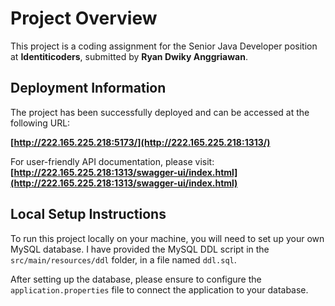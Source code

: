 # Project Overview

This project is a coding assignment for the Senior Java Developer position at **Identiticoders**, submitted by **Ryan Dwiky Anggriawan**.

## Deployment Information

The project has been successfully deployed and can be accessed at the following URL:  

**[http://222.165.225.218:5173/](http://222.165.225.218:1313/)**

For user-friendly API documentation, please visit:  
**[http://222.165.225.218:1313/swagger-ui/index.html](http://222.165.225.218:1313/swagger-ui/index.html)**

## Local Setup Instructions

To run this project locally on your machine, you will need to set up your own MySQL database. I have provided the MySQL DDL script in the `src/main/resources/ddl` folder, in a file named `ddl.sql`. 

After setting up the database, please ensure to configure the `application.properties` file to connect the application to your database.